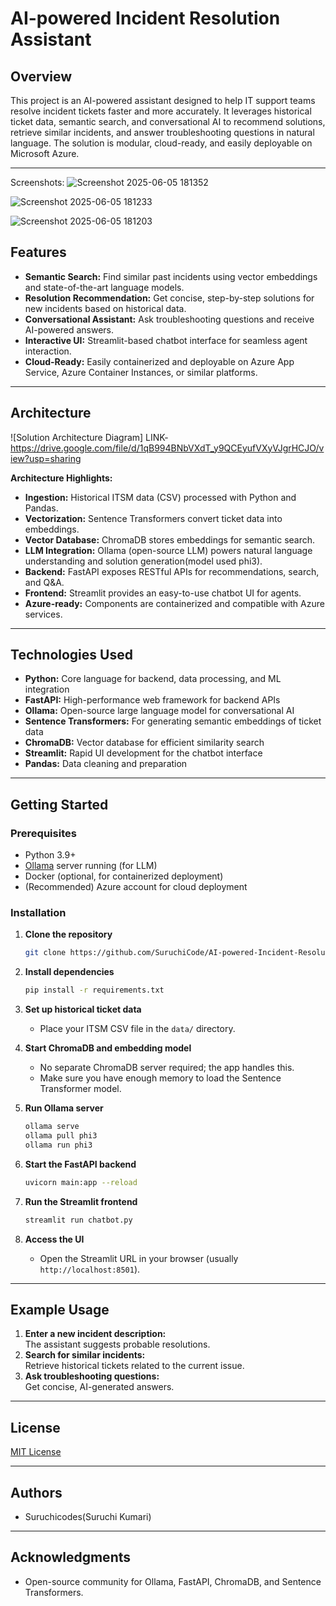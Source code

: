 # AI-powered Incident Resolution Assistant

## Overview

This project is an AI-powered assistant designed to help IT support teams resolve incident tickets faster and more accurately. It leverages historical ticket data, semantic search, and conversational AI to recommend solutions, retrieve similar incidents, and answer troubleshooting questions in natural language. The solution is modular, cloud-ready, and easily deployable on Microsoft Azure.

---
Screenshots:
![Screenshot 2025-06-05 181352](https://github.com/user-attachments/assets/c4326063-33a9-4913-b6e2-63ba45671690)

![Screenshot 2025-06-05 181233](https://github.com/user-attachments/assets/c3955810-aea0-498d-bf29-6251b8e15999)

![Screenshot 2025-06-05 181203](https://github.com/user-attachments/assets/7aa87810-d41d-4a6b-bb76-7b16cd0a70d2)



## Features

- **Semantic Search:** Find similar past incidents using vector embeddings and state-of-the-art language models.
- **Resolution Recommendation:** Get concise, step-by-step solutions for new incidents based on historical data.
- **Conversational Assistant:** Ask troubleshooting questions and receive AI-powered answers.
- **Interactive UI:** Streamlit-based chatbot interface for seamless agent interaction.
- **Cloud-Ready:** Easily containerized and deployable on Azure App Service, Azure Container Instances, or similar platforms.

---

## Architecture

![Solution Architecture Diagram] 
LINK- https://drive.google.com/file/d/1qB994BNbVXdT_y9QCEyufVXyVJgrHCJO/view?usp=sharing

**Architecture Highlights:**
- **Ingestion:** Historical ITSM data (CSV) processed with Python and Pandas.
- **Vectorization:** Sentence Transformers convert ticket data into embeddings.
- **Vector Database:** ChromaDB stores embeddings for semantic search.
- **LLM Integration:** Ollama (open-source LLM) powers natural language understanding and solution generation(model used phi3).
- **Backend:** FastAPI exposes RESTful APIs for recommendations, search, and Q&A.
- **Frontend:** Streamlit provides an easy-to-use chatbot UI for agents.
- **Azure-ready:** Components are containerized and compatible with Azure services.

---

## Technologies Used

- **Python:** Core language for backend, data processing, and ML integration
- **FastAPI:** High-performance web framework for backend APIs
- **Ollama:** Open-source large language model for conversational AI
- **Sentence Transformers:** For generating semantic embeddings of ticket data
- **ChromaDB:** Vector database for efficient similarity search
- **Streamlit:** Rapid UI development for the chatbot interface
- **Pandas:** Data cleaning and preparation

---

## Getting Started

### Prerequisites

- Python 3.9+
- [Ollama](https://ollama.com/) server running (for LLM)
- Docker (optional, for containerized deployment)
- (Recommended) Azure account for cloud deployment

### Installation

1. **Clone the repository**
   ```bash
   git clone https://github.com/SuruchiCode/AI-powered-Incident-Resolution-Assistant.git
   ```

2. **Install dependencies**
   ```bash
   pip install -r requirements.txt
   ```

3. **Set up historical ticket data**
   - Place your ITSM CSV file in the `data/` directory.

4. **Start ChromaDB and embedding model**
   - No separate ChromaDB server required; the app handles this.
   - Make sure you have enough memory to load the Sentence Transformer model.

5. **Run Ollama server**
   ```bash
   ollama serve
   ollama pull phi3
   ollama run phi3
   ```

6. **Start the FastAPI backend**
   ```bash
   uvicorn main:app --reload
   ```

7. **Run the Streamlit frontend**
   ```bash
   streamlit run chatbot.py
   ```

8. **Access the UI**
   - Open the Streamlit URL in your browser (usually `http://localhost:8501`).

---

## Example Usage

1. **Enter a new incident description:**  
   The assistant suggests probable resolutions.
2. **Search for similar incidents:**  
   Retrieve historical tickets related to the current issue.
3. **Ask troubleshooting questions:**  
   Get concise, AI-generated answers.

---

## License

[MIT License](LICENSE)

---

## Authors

- Suruchicodes(Suruchi Kumari)

---

## Acknowledgments

- Open-source community for Ollama, FastAPI, ChromaDB, and Sentence Transformers.
